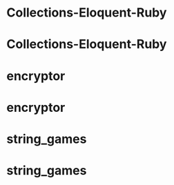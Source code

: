 # Collections-Eloquent-Ruby
# Collections-Eloquent-Ruby
# encryptor
# encryptor
# string_games
# string_games
